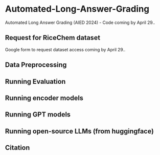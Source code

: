 # Automated-Long-Answer-Grading
Automated Long Answer Grading (AIED 2024) - Code coming by April 29..

## Request for RiceChem dataset
Google form to request dataset access coming by April 29..

## Data Preprocessing

## Running Evaluation

## Running encoder models

## Running GPT models

## Running open-source LLMs (from huggingface)

## Citation
